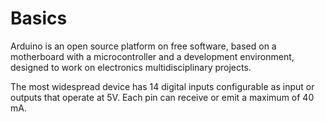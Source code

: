 # Basics

Arduino is an open source platform on free software, based on a motherboard with a microcontroller and a development environment, designed to work on electronics multidisciplinary projects.

The most widespread device has 14 digital inputs configurable as input or outputs that operate at 5V. Each pin can receive or emit a maximum of 40 mA.
